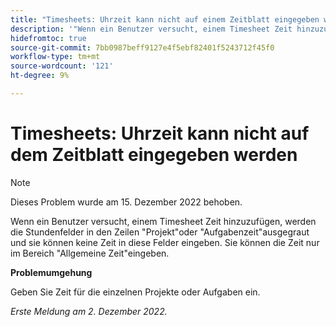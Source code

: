 ```yaml
---
title: "Timesheets: Uhrzeit kann nicht auf einem Zeitblatt eingegeben werden"
description: '"Wenn ein Benutzer versucht, einem Timesheet Zeit hinzuzufügen, sehen er, dass die Stundenfelder in den Zeilen "Projekt"oder "Aufgaben"ausgegraut sind und keine Zeit in diese Felder eingegeben werden kann. Sie können die Zeit nur im Bereich "Allgemeine Zeit"eingeben."'
hidefromtoc: true
source-git-commit: 7bb0987beff9127e4f5ebf82401f5243712f45f0
workflow-type: tm+mt
source-wordcount: '121'
ht-degree: 9%

---
```



# Timesheets: Uhrzeit kann nicht auf dem Zeitblatt eingegeben werden

>[!NOTE]
>
>Dieses Problem wurde am 15. Dezember 2022 behoben.

Wenn ein Benutzer versucht, einem Timesheet Zeit hinzuzufügen, werden die Stundenfelder in den Zeilen &quot;Projekt&quot;oder &quot;Aufgabenzeit&quot;ausgegraut und sie können keine Zeit in diese Felder eingeben. Sie können die Zeit nur im Bereich &quot;Allgemeine Zeit&quot;eingeben.

**Problemumgehung**

Geben Sie Zeit für die einzelnen Projekte oder Aufgaben ein.

_Erste Meldung am 2. Dezember 2022._

